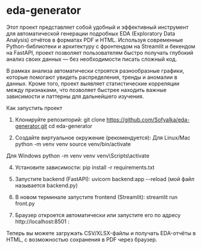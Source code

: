 # eda-generator
Этот проект представляет собой удобный и эффективный инструмент для автоматической генерации подробных EDA (Exploratory Data Analysis) отчётов в форматах PDF и HTML.
Используя современные Python-библиотеки и архитектуру с фронтендом на Streamlit и бекендом на FastAPI, проект позволяет пользователям быстро получать глубокий анализ своих данных — без необходимости писать сложный код.

В рамках анализа автоматически строятся разнообразные графики, которые помогают увидеть распределения, тренды и аномалии в данных. Кроме того, проект выявляет статистические корреляции между признаками, что позволяет быстрее находить важные зависимости и паттерны для дальнейшего изучения.

Как запустить проект

1.	Клонируйте репозиторий:
  git clone https://github.com/Sofyalka/eda-generator.git
  cd eda-generator

2.	Создайте виртуальное окружение (рекомендуется):
  Для Linux/Mac
  python -m venv venv
  source venv/bin/activate

  Для Windows
  python -m venv venv
  venv\Scripts\activate     

4.	Установите зависимости:
  pip install -r requirements.txt

5.	Запустите backend (FastAPI):
  uvicorn backend:app --reload
  (мой файл называется backend.py)
  	
6.	В новом терминале запустите frontend (Streamlit):
  streamlit run front.py

7.	Браузер откроется автоматически или запустите его по адресу http://localhost:8501 :

Теперь вы можете загружать CSV/XLSX-файлы и получать EDA-отчёты в HTML, с возможностью сохранения в PDF через браузер.
   
